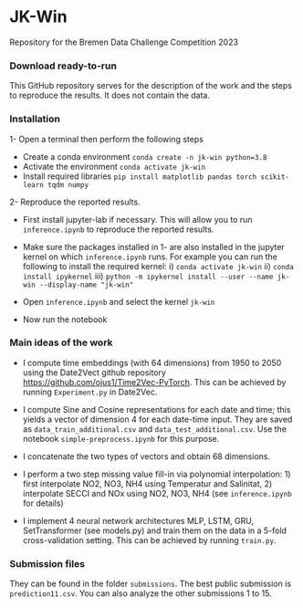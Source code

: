 # JK-Win
Repository for the Bremen Data Challenge Competition 2023


### Download ready-to-run

This GitHub repository serves for the description of the work and the steps to reproduce the results. It does not contain the data.

### Installation

1- Open a terminal then perform the following steps

- Create a conda environment ```conda create -n jk-win python=3.8```
- Activate the environment ```conda activate jk-win```
- Install required libraries ```pip install matplotlib pandas torch scikit-learn tqdm numpy```

2- Reproduce the reported results.

- First install jupyter-lab if necessary. This will allow you to run ```inference.ipynb``` to reproduce the reported results.

- Make sure the packages installed in 1- are also installed in the jupyter kernel on which ```inference.ipynb``` runs. For example you can run the following to install the required kernel:
i) ```conda activate jk-win```
ii) ```conda install ipykernel```
iii) ```python -m ipykernel install --user --name jk-win --display-name "jk-win"```

- Open ```inference.ipynb``` and select the kernel ```jk-win```

- Now run the notebook


### Main ideas of the work

- I compute time embeddings (with 64 dimensions) from 1950 to 2050 using the Date2Vect github repository https://github.com/ojus1/Time2Vec-PyTorch. This can be achieved by running ```Experiment.py``` in Date2Vec.

- I compute Sine and Cosine representations for each date and time; this yields a vector of dimension 4 for each date-time input. They are saved as ```data_train_additional.csv``` and ```data_test_additional.csv```. Use the notebook ```simple-preprocess.ipynb``` for this purpose.

- I concatenate the two types of vectors and obtain 68 dimensions.

- I perform a two step missing value fill-in via polynomial interpolation: 1) first interpolate NO2, NO3, NH4 using Temperatur and Salinitat, 2) interpolate SECCI and NOx using NO2, NO3, NH4  (see ```inference.ipynb``` for details)

- I implement 4 neural network architectures MLP, LSTM, GRU, SetTransformer (see models.py) and train them on the data in a 5-fold cross-validation setting. This can be achieved by running ```train.py```.

### Submission files

They can be found in the folder ```submissions```. The best public submission is ```prediction11.csv```. You can also analyze the other submissions 1 to 15.